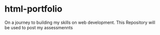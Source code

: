 # html-portfolio
On a journey to building my skills on web development. This Repository will be used to post my assessmennts
